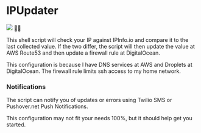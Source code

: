 # IPUpdater

![](https://img.shields.io/badge/kinda-%20useful-blue) :man_shrugging:

This shell script will check your IP against IPInfo.io and compare it to the last collected value. If the two differ, the script will then update the value at AWS Route53 and then update a firewall rule at DigitalOcean.

This configuration is because I have DNS services at AWS and Droplets at DigitalOcean.  The firewall rule limits ssh access to my home network.

### Notifications

The script can notify you of updates or errors using Twilio SMS or Pushover.net Push Notifications.

This configuration may not fit your needs 100%, but it should help get you started.

